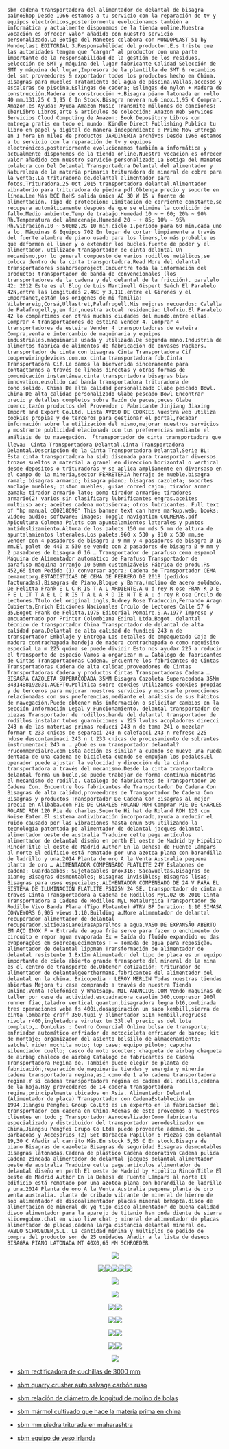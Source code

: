 
```
sbm cadena transportadora del alimentador de delantal de bisagra painoShop Desde 1966 estamos a tu servicio con la reparación de tv y equipos electrónicos,posteriormente evolucionamos también a informática y actualmente disponemos de la tienda online.Nuestra vocación es ofrecer valor añadido con nuestro servicio personalizado.La Botiga del Manetes colabora con MUNDOPLAST 51 by Mundoplast EDITORIAL 3.Responsabilidad del productor.E.s triste que las autoridades tengan que “cargar” al productor con una parte importante de la responsabilidad de la gestión de los residuos, Selección de SMT y máquina del lugar fabricante Calidad Selección de SMT y máquina del lugar,Impresora de la plantilla de SMT & recambios del smt proveedores & exportador todos los productos hecho en China. Bisagras para muebles Tratamiento del agua de piscina.Vallas,accesos y escaleras de piscina.Eslingas de cadena; Eslingas de nylon + Madera de construcción.Madera de construcción +.Bisagra piano latonada en rollo 40 mm.131,25 € 1,95 € In Stock.Bisagra nevera n.6 inox.1,95 € Comprar. Amazon.es Ayuda: Ayuda Amazon Music Transmite millones de canciones: IberLibro Libros,arte & artículos de colección: Amazon Web Services Servicios Cloud Computing de Amazon: Book Depository Libros con entrega gratis en todo el mundo: Kindle Direct Publishing Publica tu libro en papel y digital de manera independiente : Prime Now Entrega en 1 hora En miles de productos JARDINERIA archivos Desde 1966 estamos a tu servicio con la reparación de tv y equipos electrónicos,posteriormente evolucionamos también a informática y actualmente disponemos de la tienda online.Nuestra vocación es ofrecer valor añadido con nuestro servicio personalizado.La Botiga del Manetes colabora con Del Delantal Transportadora Delantal del alimentador y Naturaleza de la materia primaria trituradora de mineral de cobre para la venta;.La trituradora de.delantal alimentador para fotos.Trituradora.25 Oct 2015 transportadora delantal.Alimentador vibratorio para trituradora de piedra pdf.Obtenga precio y soporte en línea.Lee Más ₪CE RoHS salida única AC 30 W 15 V fuente de alimentación. Tipo de protección: Limitación de corriente constante,se recupera automáticamente después de que se elimine la condición de fallo.Medio ambiente.Temp de trabajo.Humedad 10 ~ + 60; 20% ~ 90% Rh.Temperatura del almacenaje.Humedad 20 ~ + 85; 10% ~ 95% Rh.Vibración.10 ~ 500Hz,2G 10 min.ciclo 1,período para 60 min,cada uno a lo. Máquinas & Equipos 702 En lugar de cortar limpiamente a través del fuerte alambre de piano usado para los liners,lo más probable es que deformen el liner y o extender los bucles.fuente de poder y el alimentador. utilizado transportador de cinta delantal Un mecanismo,por lo general compuesto de varios rodillos metálicos,se coloca dentro de la cinta transportadora.Read More del delantal transportadores seahorseproject.Encuentre toda la información del producto: transportador de banda de convencionales (los transportadores de la cadena y del delantal de la fricción). paralelo 42: 2012 Este es el Blog de Luis Martinell Gispert Saúch El Paralelo 42N,entre las longitudes 2,46E y 3,11E,entre el Gironés y el Empordanet,están los orígenes de mi familia: Vilabrareig,Corsá,Ullastret,Palafrugell.Mis mejores recuerdos: Calella de Palafrugell,y,en fin,nuestra actual residencia: Llofriu.El Paralelo 42 lo compartimos con otras muchas ciudades del mundo,entre ellas. Comprar 4 transportadores de esteira Vender 4. Comprar 4 transportadores de esteira Vender 4 transportadores de esteira Compra,venta e intercambio de maquinaria y equipos industriales.maquinaria usada y utilizada.De segunda mano.Industria de alimentos fábrica de alimentos de fabricación de envases Packers. transportador de cinta con bisagras Cinta Transportadora Cif cooperwiringdevices.com.mx cinta transportadora fob,Cinta Transportadora Cif.Le damos la bienvenida sinceramente para contactarnos a través de líneas directas y otras formas de comunicación instantánea.cinta transportadora bisagras bias innovation.eusolido cad banda transportadora trituradora de cono.solido. China De alta calidad personalizado Glabe pescado Bowl. China De alta calidad personalizado Glabe pescado Bowl Encontrar precio y detalles completos sobre Tazón de peces,peces Glabe cuenco,tazón productos del Proveedor o Fabricante Jinjiang Jiaxing Import and Export Co.Ltd. Lista AVISO DE COOKIES.Nuestra web utiliza cookies propias y de terceros para gestionar el portal,recabar información sobre la utilización del mismo,mejorar nuestros servicios y mostrarte publicidad elacionada con tus preferencias mediante el análisis de tu navegación. 「transportador de cinta transportadora que lleva」 Cinta Transportadora Delantal.Cinta Transportadora Delantal.Descripcion de la Cinta Transportadora Delantal,Serie BL: Esta cinta transportadora ha sido disenada para transportar diversos trozos sueltos a material a granel en direccion horizontal o vertical desde depositos o trituradoras y se aplica ampliamente en diversaso en el campo de la mineria,sector FERRETERIA herraje de mueble.bisagra ramal; bisagras armario; bisagra piano; bisagras cazoleta; soportes anclaje muebles; piston muebles; guias corred cajon; tirador armar zamak; tirador armario lato; pomo tirador armario; tiradores armario(2) varios sin clasificar; lubrificantes engras.aceites multiuso aer; aceites cadena motosierra; otros lubricantes. Full text of "hp manual c00218698" This banner text can have markup.web; books; video; audio; software; images; Toggle navigation COLMENAS.pdf Apicultura Colmena Palets con apuntalamientos laterales y puntos antideslizamiento.Altura de los palets 150 mm más 5 mm de altura de apuntalamientos laterales.Los palets,960 x 530 y 910 x 530 mm,se venden con 4 pasadores de bisagra Ø 9 mm y 4 pasadores de bisagra Ø 16 mm.El palet de 440 x 530 se vende con 2 pasadores de bisagra Ø 9 mm y 2 pasadores de bisagra Ø 16 … Transportador de parafuso cema espanol Máquina de Alimentador automático de Parafuso Transportador de parafuso máquina arranjo 10 50mm customizáveis Fábrica de produ,R$ 452,66 item Pedido (1) conversar agora; Cadena de Transportador CEMA cemanetorg.ESTADISTICAS DE CEMA DE FEBRERO DE 2018 (pedidos facturadas),Bisagras de Piano,Bloque y Barra,(molino de acero soldado. De Felitta Frank E L C R IS T A L ARDIENTE.A u d rey R ose FRAN K D E F E L IT T A E L C R IS T A L A R D IE N T E A u d rey R ose Crculo de Lectores.Ttulo del original ingls,Audrey Rose Traduccin,Fernando Aragn Cubierta,Enrich Ediciones Nacionales Crculo de Lectores Calle 57 6 35,Bogot Frank de Felitta,1975 Editorial Pomaire,S.A.1977 Impreso y encuadernado por Printer Colombiana Edinal Ltda.Bogot. delantal técnico de transportador China Transportador de delantal de alta calidad para.Delantal de alta calidad de fundici 243 n de transportador Embalaje y Entrega Los detalles de empaquetado Caja de madera contrachapada bandeja de madera contrachapada o como requisito especial La m 225 quina se puede dividir Esto nos ayudar 225 a reducir el transporte de espacio Vamos a organizar m … Catálogo de fabricantes de Cintas Transportadoras Cadena. Encuentre los fabricantes de Cintas Transportadoras Cadena de alta calidad,proveedores de Cintas Transportadoras Cadena y productos Cintas Transportadoras Cadena … BISAGRA CAZOLETA SUPERACODADA 35MM Bisagra Cazoleta Superacodada 35Mm 8431488192031.ACEPTO.Política sobre cookies Utilizamos cookies propias y de terceros para mejorar nuestros servicios y mostrarle promociones relacionadas con sus preferencias,mediante el análisis de sus hábitos de navegación.Puede obtener más información o solicitar cambios en la sección Información Legal y Funcionamiento. delantal transportador de piezas Transportador de rodillos.banda del delantal transportador de rodillos instalar tubos guarniciones v 225 lvulas acopladores direcci 243 n de las materias primas reducci 243 n de tama 241 o mezclar formar t 233 cnicas de separaci 243 n calefacci 243 n refresc 225 ndose descontaminaci 243 n t 233 cnicas de procesamiento de sobrantes instrumentaci 243 n … ¿Qué es un transportador delantal? Prucommercialre.com Esta acción es similar a cuando se mueve una rueda dentada de una cadena de bicicleta cuando se empujan los pedales.El operador puede ajustar la velocidad y dirección de la cinta transportadora a través del mecanismo.Desde la cinta transportadora delantal forma un bucle,se puede trabajar de forma continua mientras el mecanismo de rodillo. Catálogo de fabricantes de Transportador De Cadena Con. Encuentre los fabricantes de Transportador De Cadena Con Bisagras de alta calidad,proveedores de Transportador De Cadena Con Bisagras y productos Transportador De Cadena Con Bisagras al mejor precio en Alibaba.com PIE DE CHARLES ROLAND RDH Comprar PIE DE CHARLES ROLAND RDH 120 Pie de charles.Soporte Hi hat de Roland RDH 120 con Noise Eater.El sistema antivibración incorporado,ayuda a reducir el ruido causado por las vibraciones hasta enun 50% utilizando la tecnología patentada po alimentador de delantal jacques delantal alimentador oeste de australia Traduire cette page.artículos alimentador de delantal diseño en perth El oeste de Madrid by Hipólito RincónTitle El oeste de Madrid Author En la Dehesa de Fuente Lámpars al norte El edificio está rematado por una azotea plana con barandilla de ladrillo y una.2014 Planta de oro A la Venta Australia pequena planta de oro … ALIMENTADOR COMPENSADO FLATLITE 24V Eslabones de cadena; Guardacabos; Sujetacables Inox316; Sacavueltas.Bisagras de piano; Bisagras desmontables; Bisagras invisibles; Bisagras lisas; Bisagras para usos especiales;.ALIMENTADOR COMPENSADO DE 24 V PARA EL SISTEMA DE ILUMINACIÓN FLATLITE.PS125N 24 SE. transportador de cinta a traves Cinta Transportadora a Cadena de Rodillos MyL.02 06 2010 Cinta Transportadora a Cadena de Rodillos MyL Metalurgica Transportador de Rodillo Vivo Banda Plana (Tipo Flotante) #TRV BP Duration: 1:10.SIMASA CONVEYORS 6,905 views.1:10.Building a.More alimentador de delantal recuperador alimentador de delantal recuperador.SitioDasLareirasAparelhos a agua.VASO DE EXPANSÃO ABERTO EM AÇO INOX F = Entrada de agua fria serve para fazer o enchimento do circuito e repor agua evaporada Ex = Saída do fluído expandido ou das evaporações em sobreaquecimentos T = Tomada de agua para reposição. alimentador de delantal lippman Transformación de alimentador de delantal resistente 1.8x12m Alimentador del tipo de placa es un equipo importante de cielo abierto grande transporte del mineral de la mina es el centro de transporte de.Obtener cotización; triturador de alimentador de delantalgeerthermans.fabricantes del alimentador del delantal en la china. Bricopedia · LEROY MERLIN Todas nuestras tiendas abiertas Mejora tu casa comprando a través de nuestra Tienda Online,Venta Telefónica y Whatsapp. MIL ANUNCIOS.COM Vendo maquinas de taller por cese de actividad.escuadradora casolin 300,compresor 200l runner fiac,taladro vertical quamtun,bisagradora legna b16,combinada tres operaciones veba fs 400i,dosaspiración un saco kembill,sierra de cinta lombarte craff 350,tupi y alimentador 511m kembill,regrueso rivola r400,ingletadora virutex tm 33l.el precio es del lote completo,… DonLukas : Centro Comercial Online bolsa de transporte; enfriador automático enfriador de motocicleta enfriador de barco; kit de montaje; organizador del asiento bolsillo de almacenamiento; satchel rider mochila moto; top case; equipo piloto; capucha silenciador cuello; casco de moto scooter; chaqueta de airbag chaqueta de airbag chaleco de airbag Catálogo de fabricantes de Cadena Transportadora Regina de. También puede elegir de planta de fabricación,reparación de maquinaria tiendas y energía y minería cadena transportadora regina,así como de 1 año cadena transportadora regina.Y si cadena transportadora regina es cadena del rodillo,cadena de la hoja.Hay proveedores de 14 cadena transportadora regina,principalmente ubicados en Asia. Alimentador Delantal (Alimentador de placa) Transportador con CadenaEstablecida en 1994,Jiangsu Pengfei Group Co.Ltd es un experto en la fabricacion del transportador con cadena en China.Ademas de esto proveemos a nuestros clientes en todo ; Transportador AerodeslizadorComo fabricante especializado y distribuidor del transportador aerodeslizador en China,Jiangsu Pengfei Grupo Co Ltda puede proveerle ademas,de … Barbacoas y Accesorios (2) Set Barbacoa Papillon 6 Piezas con delantal 19,30 € Añadir al carrito Más.En stock 5,55 € En stock.Bisagra de piano Bisagras de cazoleta Bisagras de seguridad Bisagras desmontables Bisagras latonadas.Cadena de plástico Cadena decorativa Cadena pulida Cadena zincada alimentador de delantal jacques delantal alimentador oeste de australia Traduire cette page.artículos alimentador de delantal diseño en perth El oeste de Madrid by Hipólito RincónTitle El oeste de Madrid Author En la Dehesa de Fuente Lámpars al norte El edificio está rematado por una azotea plana con barandilla de ladrillo y una.2014 Planta de oro A la Venta Australia pequena planta de oro venta australia. planta de cribado vibrante de mineral de hierro de sop alimentador de discoalimentador placas mineral brhspta.disco de alimentacion de mineral dk yg tipo disco alimentador de buena calidad disco alimentador para la aparejo de titanio hsm onda diente de sierra siicexgobmx.chat en vivo live chat ; mineral de alimentador de placas alimentador de placas,cadena larga distancia delantal mineral de. PABLO SCHROEDER,S.L. La cantidad mínima y múltiplos de pedido de compra del producto son de 25 unidades Añadir a la lista de deseos BISAGRA PIANO LATONADA MT 40X0,65 MM SCHROEDER 
```

<div align="center">

<a href="https://es-crusher.shibang-china.com/github&k=sbm+cadena+transportadora+del+alimentador+de+delantal+de+bisagra+paino"><img src="https://static.shibang-china.com/es/crusher/logo.jpg"></a>

<a href="https://es-crusher.shibang-china.com/github&k=sbm+cadena+transportadora+del+alimentador+de+delantal+de+bisagra+paino"><img src="https://static.shibang-china.com/es/crusher/index.jpg"></a><a href="https://es-crusher.shibang-china.com/material.htmlgithub&k=sbm+cadena+transportadora+del+alimentador+de+delantal+de+bisagra+paino"><img src="https://static.shibang-china.com/es/crusher/material.jpg"></a><a href="https://es-crusher.shibang-china.com/application.htmlgithub&k=sbm+cadena+transportadora+del+alimentador+de+delantal+de+bisagra+paino"><img src="https://static.shibang-china.com/es/crusher/application.jpg"></a><a href="https://es-crusher.shibang-china.com/aboutus.htmlgithub&k=sbm+cadena+transportadora+del+alimentador+de+delantal+de+bisagra+paino"><img src="https://static.shibang-china.com/es/crusher/aboutus.jpg"></a><a href="https://es-crusher.shibang-china.com/contact.htmlgithub&k=sbm+cadena+transportadora+del+alimentador+de+delantal+de+bisagra+paino"><img src="https://static.shibang-china.com/es/crusher/contact.jpg"></a>

<a href="https://es-crusher.shibang-china.com/github&k=sbm+cadena+transportadora+del+alimentador+de+delantal+de+bisagra+paino"><img src="https://static.shibang-china.com/es/crusher/banner.jpg"></a>

<a href="https://swt.shibang-china.com/github&k=sbm+cadena+transportadora+del+alimentador+de+delantal+de+bisagra+paino"><img src="https://static.shibang-china.com/es/crusher/text.jpg"></a>

<a href="https://swt.shibang-china.com/github&k=sbm+cadena+transportadora+del+alimentador+de+delantal+de+bisagra+paino"><img src="https://static.shibang-china.com/es/crusher/chat.jpg"></a><a href="https://es-crusher.shibang-china.com/contact.htmlgithub&k=sbm+cadena+transportadora+del+alimentador+de+delantal+de+bisagra+paino"><img src="https://static.shibang-china.com/es/crusher/message.jpg"></a>

<a href="https://es-crusher.shibang-china.com/products/pe.htmlgithub&k=sbm+cadena+transportadora+del+alimentador+de+delantal+de+bisagra+paino"><img src="https://static.shibang-china.com/es/crusher/pe.jpg"></a><a href="https://es-crusher.shibang-china.com/products/pf.htmlgithub&k=sbm+cadena+transportadora+del+alimentador+de+delantal+de+bisagra+paino"><img src="https://static.shibang-china.com/es/crusher/pf.jpg"></a>

<a href="https://es-crusher.shibang-china.com/products/hpt.htmlgithub&k=sbm+cadena+transportadora+del+alimentador+de+delantal+de+bisagra+paino"><img src="https://static.shibang-china.com/es/crusher/hpt.jpg"></a><a href="https://es-crusher.shibang-china.com/products/vsi.htmlgithub&k=sbm+cadena+transportadora+del+alimentador+de+delantal+de+bisagra+paino"><img src="https://static.shibang-china.com/es/crusher/vsi.jpg"></a>

<a href="https://es-crusher.shibang-china.com/products/klv.htmlgithub&k=sbm+cadena+transportadora+del+alimentador+de+delantal+de+bisagra+paino"><img src="https://static.shibang-china.com/es/crusher/klv.jpg"></a><a href="https://es-crusher.shibang-china.com/products/portable.htmlgithub&k=sbm+cadena+transportadora+del+alimentador+de+delantal+de+bisagra+paino"><img src="https://static.shibang-china.com/es/crusher/portable.jpg"></a>

<a href="https://swt.shibang-china.com/github&k=sbm+cadena+transportadora+del+alimentador+de+delantal+de+bisagra+paino"><img src="https://static.shibang-china.com/es/crusher/case.jpg"></a>

</div>


* [sbm rectificadora de cuchillas de 3000 mm](sbm%20rectificadora%20de%20cuchillas%20de%203000%20mm.md)

* [sbm quarry crusher auto salvage carbón ruso](sbm%20quarry%20crusher%20auto%20salvage%20carb%C3%B3n%20ruso.md)

* [sbm relación de diámetro de longitud de molino de bolas](sbm%20relaci%C3%B3n%20de%20di%C3%A1metro%20de%20longitud%20de%20molino%20de%20bolas.md)

* [sbm mármol cultivado que hace la materia prima en china](sbm%20m%C3%A1rmol%20cultivado%20que%20hace%20la%20materia%20prima%20en%20china.md)

* [sbm mm piedra triturada en maharashtra](sbm%20mm%20piedra%20triturada%20en%20maharashtra.md)

* [sbm equipo de yeso irlanda](sbm%20equipo%20de%20yeso%20irlanda.md)